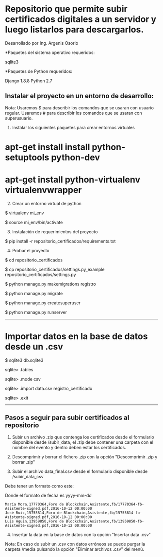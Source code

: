 # Repositorio que permite subir certificados digitales a un servidor y luego listarlos para descargarlos.

Desarrollado por Ing. Argenis Osorio

*Paquetes del sistema operativo requeridos:

sqlite3

*Paquetes de Python requeridos: 

Django 1.8.8
Python 2.7

## Instalar el proyecto en un entorno de desarrollo:

Nota:
Usaremos $ para describir los comandos que se usaran con usuario regular.
Usaremos # para describir los comandos que se usaran con superusuario. 

1) Instalar los siguientes paquetes para crear entornos virtuales

# apt-get install install python-setuptools python-dev

# apt-get install python-virtualenv virtualenvwrapper

2) Crear un entorno virtual de python

$ virtualenv mi_env

$ source mi_env/bin/activate

3) Instalación de requerimientos del proyecto

$ pip install -r repositorio_certificados/requirements.txt 

4) Probar el proyecto

$ cd repositorio_certificados

$ cp repositorio_certificados/settings.py_example repositorio_certificados/settings.py

$ python manage.py makemigrations registro

$ python manage.py migrate

$ python manage.py createsuperuser

$ python manage.py runserver

----

# Importar datos en la base de datos desde un .csv

$ sqlite3 db.sqlite3

sqlite> .tables

sqlite> .mode csv

sqlite> .import data.csv registro_certificado

sqlite> .exit

----

## Pasos a seguir para subir certificados al repositorio

1) Subir un archivo .zip que contenga los certificados desde el formulario
disponible desde /subir_data, el .zip debe contener una carpeta con el nombre
del evento y dentro deben estar los certificados.

2) Descomprimir y borrar el fichero .zip con la opción "Descomprimir .zip y
borrar .zip"

3) Subir el archivo data_final.csv desde el formulario disponible desde
/subir_data_csv

Debe tener un formato como este:

Donde el formato de fecha es yyyy-mm-dd

```
María Mora,17770364,Foro de Blockchain,Asistente,fb/17770364-fb-Asistente-signed.pdf,2016-10-12 00:00:00
José Ruiz,15755814,Foro de Blockchain,Asistente,fb/15755814-fb-Asistente-signed.pdf,2016-10-12 00:00:00
Luis Aguin,13959850,Foro de Blockchain,Asistente,fb/13959850-fb-Asistente-signed.pdf,2016-10-12 00:00:00
```

4) Insertar la data en la base de datos con la opción "Insertar data .csv"

Nota: En caso de subir un .csv con datos erróneos se puede purgar la carpeta
/media pulsando la opción "Eliminar archivos .csv" del menú.
